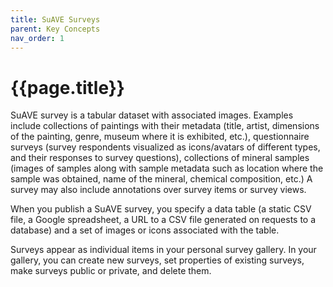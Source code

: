 ```yaml
---
title: SuAVE Surveys
parent: Key Concepts
nav_order: 1
---
```

# {{page.title}}

SuAVE survey is a tabular dataset with associated images. Examples  include collections of paintings with their metadata (title, artist,  dimensions of the painting, genre, museum where it is exhibited, etc.),  questionnaire surveys (survey respondents visualized as icons/avatars of different types, and their responses to survey questions), collections  of mineral samples (images of samples along with sample metadata such as location where the sample was obtained, name of the mineral, chemical  composition, etc.) A survey may also include annotations over survey  items or survey views.

When you publish a SuAVE survey, you specify a data table (a static  CSV file, a Google spreadsheet, a URL to a CSV file generated on  requests to a database) and a set of images or icons associated with the table.

Surveys appear as individual items in your personal survey gallery.  In your gallery, you can create new surveys, set properties of existing  surveys, make surveys public or private, and delete them.